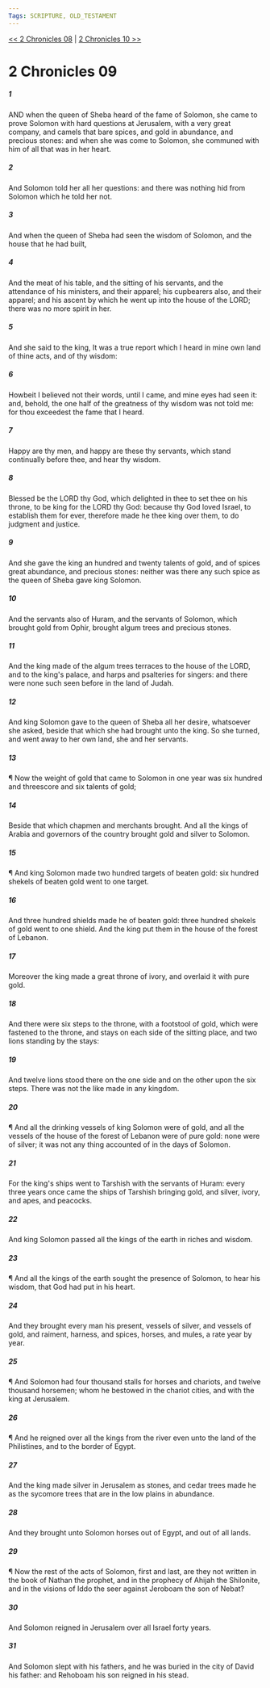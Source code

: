 ```yaml
---
Tags: SCRIPTURE, OLD_TESTAMENT
---
```


[<< 2 Chronicles 08](OLD_TESTAMENT/14_2_Chronicles/2_Chronicles_08.md) | [2 Chronicles 10 >>](OLD_TESTAMENT/14_2_Chronicles/2_Chronicles_10.md)

# 2 Chronicles 09

##### 1
 AND when the queen of Sheba heard of the fame of Solomon, she came to prove Solomon with hard questions at Jerusalem, with a very great company, and camels that bare spices, and gold in abundance, and precious stones: and when she was come to Solomon, she communed with him of all that was in her heart.
##### 2
 And Solomon told her all her questions: and there was nothing hid from Solomon which he told her not.
##### 3
 And when the queen of Sheba had seen the wisdom of Solomon, and the house that he had built,
##### 4
 And the meat of his table, and the sitting of his servants, and the attendance of his ministers, and their apparel; his cupbearers also, and their apparel; and his ascent by which he went up into the house of the LORD; there was no more spirit in her.
##### 5
 And she said to the king, It was a true report which I heard in mine own land of thine acts, and of thy wisdom:
##### 6
 Howbeit I believed not their words, until I came, and mine eyes had seen it: and, behold, the one half of the greatness of thy wisdom was not told me: for thou exceedest the fame that I heard.
##### 7
 Happy are thy men, and happy are these thy servants, which stand continually before thee, and hear thy wisdom.
##### 8
 Blessed be the LORD thy God, which delighted in thee to set thee on his throne, to be king for the LORD thy God: because thy God loved Israel, to establish them for ever, therefore made he thee king over them, to do judgment and justice.
##### 9
 And she gave the king an hundred and twenty talents of gold, and of spices great abundance, and precious stones: neither was there any such spice as the queen of Sheba gave king Solomon.
##### 10
 And the servants also of Huram, and the servants of Solomon, which brought gold from Ophir, brought algum trees and precious stones.
##### 11
 And the king made of the algum trees terraces to the house of the LORD, and to the king's palace, and harps and psalteries for singers: and there were none such seen before in the land of Judah.
##### 12
 And king Solomon gave to the queen of Sheba all her desire, whatsoever she asked, beside that which she had brought unto the king.  So she turned, and went away to her own land, she and her servants.
##### 13
 ¶ Now the weight of gold that came to Solomon in one year was six hundred and threescore and six talents of gold;
##### 14
 Beside that which chapmen and merchants brought.  And all the kings of Arabia and governors of the country brought gold and silver to Solomon.
##### 15
 ¶ And king Solomon made two hundred targets of beaten gold: six hundred shekels of beaten gold went to one target.
##### 16
 And three hundred shields made he of beaten gold: three hundred shekels of gold went to one shield.  And the king put them in the house of the forest of Lebanon.
##### 17
 Moreover the king made a great throne of ivory, and overlaid it with pure gold.
##### 18
 And there were six steps to the throne, with a footstool of gold, which were fastened to the throne, and stays on each side of the sitting place, and two lions standing by the stays:
##### 19
 And twelve lions stood there on the one side and on the other upon the six steps.  There was not the like made in any kingdom.
##### 20
 ¶ And all the drinking vessels of king Solomon were of gold, and all the vessels of the house of the forest of Lebanon were of pure gold: none were of silver; it was not any thing accounted of in the days of Solomon.
##### 21
 For the king's ships went to Tarshish with the servants of Huram: every three years once came the ships of Tarshish bringing gold, and silver, ivory, and apes, and peacocks.
##### 22
 And king Solomon passed all the kings of the earth in riches and wisdom.
##### 23
 ¶ And all the kings of the earth sought the presence of Solomon, to hear his wisdom, that God had put in his heart.
##### 24
 And they brought every man his present, vessels of silver, and vessels of gold, and raiment, harness, and spices, horses, and mules, a rate year by year.
##### 25
 ¶ And Solomon had four thousand stalls for horses and chariots, and twelve thousand horsemen; whom he bestowed in the chariot cities, and with the king at Jerusalem.
##### 26
 ¶ And he reigned over all the kings from the river even unto the land of the Philistines, and to the border of Egypt.
##### 27
 And the king made silver in Jerusalem as stones, and cedar trees made he as the sycomore trees that are in the low plains in abundance.
##### 28
 And they brought unto Solomon horses out of Egypt, and out of all lands.
##### 29
 ¶ Now the rest of the acts of Solomon, first and last, are they not written in the book of Nathan the prophet, and in the prophecy of Ahijah the Shilonite, and in the visions of Iddo the seer against Jeroboam the son of Nebat?
##### 30
 And Solomon reigned in Jerusalem over all Israel forty years.
##### 31
 And Solomon slept with his fathers, and he was buried in the city of David his father: and Rehoboam his son reigned in his stead.
